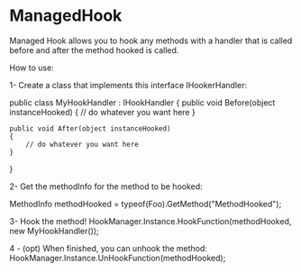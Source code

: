# ManagedHook
Managed Hook allows you to hook any methods with a handler that is called before and after the method hooked is called.

How to use:

1- Create a class that implements this interface IHookerHandler:

public class MyHookHandler : IHookHandler
{
    public void Before(object instanceHooked)
    {
        // do whatever you want here
    }
    
    public void After(object instanceHooked)
    {
        // do whatever you want here
    }
}

2- Get the methodInfo for the method to be hooked:

MethodInfo methodHooked = typeof(Foo).GetMethod("MethodHooked");

3- Hook the method!
HookManager.Instance.HookFunction(methodHooked, new MyHookHandler());

4 - (opt) When finished, you can unhook the method:
HookManager.Instance.UnHookFunction(methodHooked);

